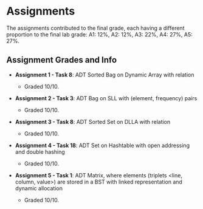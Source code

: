 # Assignments

The assignments contributed to the final grade, each having a different proportion to the final lab grade: A1: 12%, A2: 12%, A3: 22%, A4: 27%, A5: 27%.

## Assignment Grades and Info

- **Assignment 1 - Task 8**: ADT Sorted Bag on Dynamic Array with relation
  - Graded 10/10.

- **Assignment 2 - Task 3**: ADT Bag on SLL with (element, frequency) pairs
  - Graded 10/10.

- **Assignment 3 - Task 8**: ADT Sorted Set on DLLA with relation
  - Graded 10/10.

- **Assignment 4 - Task 18**: ADT Set on Hashtable with open addressing and double hashing
  - Graded 10/10.
  
- **Assignment 5 - Task 1**: ADT Matrix, where elements (triplets <line, column, value>) are stored in a BST with linked representation and dynamic allocation
  - Graded 10/10.
